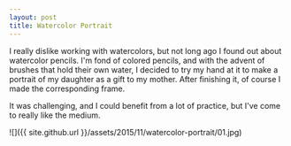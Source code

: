 ```yaml
---
layout: post
title: Watercolor Portrait
---
```

I really dislike working with watercolors, but not long ago I found out about
watercolor pencils. I'm fond of colored pencils, and with the advent of brushes
that hold their own water, I decided to try my hand at it to make a portrait of
my daughter as a gift to my mother. After finishing it, of course I made the
corresponding frame.

It was challenging, and I could benefit from a lot of practice, but I've come
to really like the medium.

![]({{ site.github.url }}/assets/2015/11/watercolor-portrait/01.jpg)
